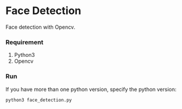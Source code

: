 # Face Detection
Face detection with Opencv.

### Requirement
1. Python3 
2. Opencv

### Run
If you have more than one python version, specify the python version:

    python3 face_detection.py

